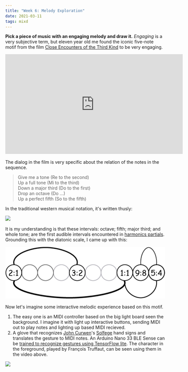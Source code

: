 ```yaml
---
title: "Week 6: Melody Exploration"
date: 2021-03-11
tags: mixd
---
```

**Pick a piece of music with an engaging melody and draw it.** *Engaging* is a very subjective term, but eleven year old me found the iconic five-note motif from the film [Close Encounters of the Third Kind](https://en.wikipedia.org/wiki/Close_Encounters_of_the_Third_Kind#Music) to be very engaging.

<iframe width="560" height="315" src="https://www.youtube.com/embed/AphKxQ2NsQo" frameborder="0" allow="accelerometer; autoplay; clipboard-write; encrypted-media; gyroscope; picture-in-picture" allowfullscreen></iframe>

The dialog in the film is very specific about the relation of the notes in the sequence.
> Give me a tone (Re to the second)\
Up a full tone (Mi to the third)\
Down a major third (Do to the first)\
Drop an octave (Do ...)\
Up a perfect fifth (So to the fifth)

In the traditional western musical notation, it's written thusly:

![](https://www.ars-nova.com/Theory%20Q&A/graphics/Q35.gif)

It is my understanding is that these intervals: octave; fifth; major third; and whole tone; are the first audible intervals encountered in [harmonics partials](https://www.ars-nova.com/Theory%20Q&A/Q35.html). Grounding this with the diatonic scale, I came up with this:

![](/images/ce3k.png)

Now let's imagine some interactive melodic experience based on this motif.

1) The easy one is an MIDI controller based on the big light board seen the background. I imagine it with light up interactive buttons, sending MIDI out to play notes and lighting up based MIDI recieved.
2) A glove that recognizes [John Curwen](https://en.wikipedia.org/wiki/John_Curwen)'s [Solfege](https://en.wikipedia.org/wiki/Solfège#Other_possibilities_to_denote_solfège) hand signs and translates the gesture to MIDI notes. An Arduino Nano 33 BLE Sense can be [trained to recognize gestures using TensorFlow lite](https://github.com/arduino/ArduinoTensorFlowLiteTutorials/tree/master/GestureToEmoji). The character in the foreground, played by François Truffaut, can be seen using them in the video above.

![](https://upload.wikimedia.org/wikipedia/commons/b/bf/Curwen_Hand_Signs_MT.jpg)
